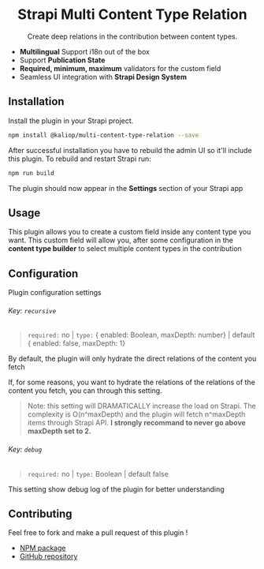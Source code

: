 <div align="center">
<h1>Strapi Multi Content Type Relation</h1>
	
<p style="margin-top: 0;">Create deep relations in the contribution between content types.</p>

</div>

- **Multilingual** Support i18n out of the box
- Support **Publication State**
- **Required, minimum, maximum** validators for the custom field
- Seamless UI integration with **Strapi Design System**

## Installation

Install the plugin in your Strapi project.

```bash
npm install @kaliop/multi-content-type-relation --save
```

After successful installation you have to rebuild the admin UI so it'll include this plugin. To rebuild and restart Strapi run:

```bash
npm run build
```

The plugin should now appear in the **Settings** section of your Strapi app

## Usage

This plugin allows you to create a custom field inside any content type you want. This custom field will allow you, after some configuration in the **content type builder** to select multiple content types in the contribution

## Configuration

Plugin configuration settings

###### Key: `recursive`

> `required:` no | `type:` { enabled: Boolean, maxDepth: number} | default { enabled: false, maxDepth: 1}

By default, the plugin will only hydrate the direct relations of the content you fetch

If, for some reasons, you want to hydrate the relations of the relations of the content you fetch, you can through this setting.

> Note: this setting will DRAMATICALLY increase the load on Strapi. The complexity is O(n^maxDepth) and the plugin will fetch n^maxDepth items through Strapi API. **I strongly recommand to never go above maxDepth set to 2.**

###### Key: `debug`

> `required:` no | `type:` Boolean | default false

This setting show debug log of the plugin for better understanding

## Contributing

Feel free to fork and make a pull request of this plugin !

- [NPM package](https://www.npmjs.com/package/multi-content-type-relation)
- [GitHub repository](https://github.com/kaliop/multi-content-type-relation)
